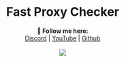 <h1 align="center">Fast Proxy Checker</h1>

<p align="center">
  <b>🖤 Follow me here:</b><br>
  <a href="https://discord.gg/utRNpxkEUw">Discord</a> |
  <a href="https://www.youtube.com/channel/UCOiiRINZKB7vt6i0_x3JUqQ">YouTube</a> |
  <a href="https://github.com/jnajwhdanbiwduanwdioayuhbou2qgybroq">Github</a>
  <br><br>
  <img src="https://images-ext-2.discordapp.net/external/VmlRwsT_gaEERVQgLRJyWFhcCH3pmQ4LYF_9w6ekw0Y/https/repository-images.githubusercontent.com/389292471/5ad30dee-c725-4971-a9d5-d6a4e2f147f3">
</p>

#
